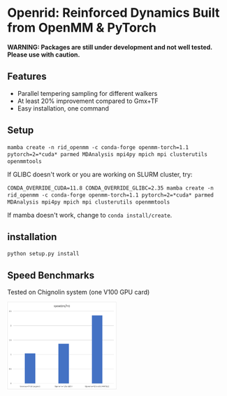 # Openrid: Reinforced Dynamics Built from OpenMM & PyTorch

**WARNING: Packages are still under development and not well tested. Please use with caution.**

## Features

* Parallel tempering sampling for different walkers
* At least 20% improvement compared to Gmx+TF
* Easy installation, one command

## Setup

```
mamba create -n rid_openmm -c conda-forge openmm-torch=1.1 pytorch=2=*cuda* parmed MDAnalysis mpi4py mpich mpi clusterutils openmmtools
```

If GLIBC doesn't work or you are working on SLURM cluster, try:
```
CONDA_OVERRIDE_CUDA=11.8 CONDA_OVERRIDE_GLIBC=2.35 mamba create -n rid_openmm -c conda-forge openmm-torch=1.1 pytorch=2=*cuda* parmed MDAnalysis mpi4py mpich mpi clusterutils openmmtools
```

If mamba doesn't work, change to `conda install/create`.

## installation

```
python setup.py install
```

## Speed Benchmarks

Tested on Chignolin system (one V100 GPU card)

<img src="benchmarks/speed_benchmark.png" alt="speed benchmark" style="width:250px;height:200px;"/>
